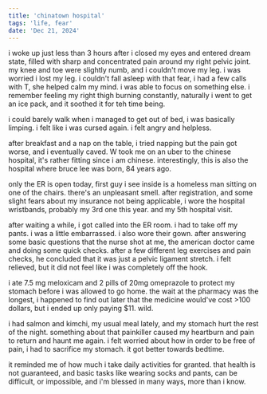 ```yaml
---
title: 'chinatown hospital'
tags: 'life, fear'
date: 'Dec 21, 2024'
---
```


i woke up just less than 3 hours after i closed my eyes and entered dream state, filled with sharp and concentrated pain around my right pelvic joint. my knee and toe were slightly numb, and i couldn't move my leg. i was worried i lost my leg. i couldn't fall asleep with that fear, i had a few calls with T, she helped calm my mind. i was able to focus on something else. i remember feeling my right thigh burning constantly, naturally i went to get an ice pack, and it soothed it for teh time being.

i could barely walk when i managed to get out of bed, i was basically limping. i felt like i was cursed again. i felt angry and helpless.

after breakfast and a nap on the table, i tried napping but the pain got worse, and i eventually caved. W took me on an uber to the chinese hospital, it's rather fitting since i am chinese. interestingly, this is also the hospital where bruce lee was born, 84 years ago.

only the ER is open today, first guy i see inside is a homeless man sitting on one of the chairs. there's an unpleasant smell. after registration, and some slight fears about my insurance not being applicable, i wore the hospital wristbands, probably my 3rd one this year. and my 5th hospital visit.

after waiting a while, i got called into the ER room. i had to take off my pants. i was a little embarrassed. i also wore their gown. after answering some basic questions that the nurse shot at me, the american doctor came and doing some quick checks. after a few different leg exercises and pain checks, he concluded that it was just a pelvic ligament stretch. i felt relieved, but it did not feel like i was completely off the hook.

i ate 7.5 mg meloxicam and 2 pills of 20mg omeprazole to protect my stomach before i was allowed to go home. the wait at the pharmacy was the longest, i happened to find out later that the medicine would've cost >100 dollars, but i ended up only paying $11. wild.

i had salmon and kimchi, my usual meal lately, and my stomach hurt the rest of the night. something about that painkiller caused my heartburn and pain to return and haunt me again. i felt worried about how in order to be free of pain, i had to sacrifice my stomach. it got better towards bedtime.

it reminded me of how much i take daily activities for granted. that health is not guaranteed, and basic tasks like wearing socks and pants, can be difficult, or impossible, and i'm blessed in many ways, more than i know.
